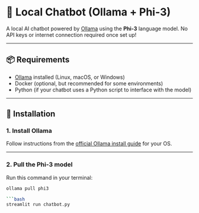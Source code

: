 # 🤖 Local Chatbot (Ollama + Phi-3)

A local AI chatbot powered by [Ollama](https://ollama.com/) using the **Phi-3** language model. No API keys or internet connection required once set up!

---

## 📦 Requirements

- [Ollama](https://ollama.com/) installed (Linux, macOS, or Windows)
- Docker (optional, but recommended for some environments)
- Python (if your chatbot uses a Python script to interface with the model)

---

## 🔧 Installation

### 1. Install Ollama

Follow instructions from the [official Ollama install guide](https://ollama.com/download) for your OS.

---

### 2. Pull the Phi-3 model

Run this command in your terminal:

```bash
ollama pull phi3

```bash
streamlit run chatbot.py


